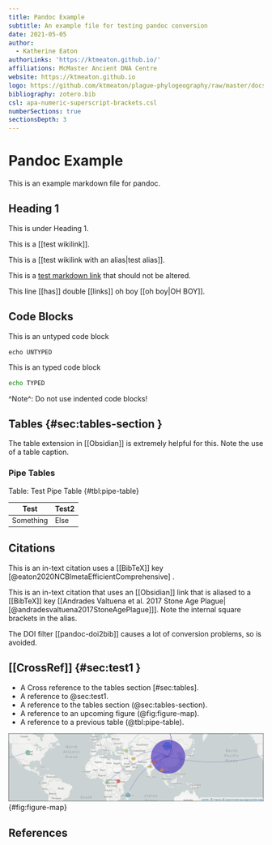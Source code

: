 ```yaml
---
title: Pandoc Example
subtitle: An example file for testing pandoc conversion
date: 2021-05-05
author: 
  - Katherine Eaton
authorLinks: 'https://ktmeaton.github.io/'
affiliations: McMaster Ancient DNA Centre
website: https://ktmeaton.github.io
logo: https://github.com/ktmeaton/plague-phylogeography/raw/master/docs/images/thumbnail_DHSI2020.png
bibliography: zotero.bib
csl: apa-numeric-superscript-brackets.csl
numberSections: true
sectionsDepth: 3
---
```


# Pandoc Example

This is an example markdown file for pandoc.

## Heading 1

This is under Heading 1.

This is a [[test wikilink]].

This is a [[test wikilink with an alias|test alias]].

This is a [test markdown link](path) that should not be altered.

This line [[has]] double [[links]] oh boy [[oh boy|OH BOY]].

## Code Blocks

This is an untyped code block
```
echo UNTYPED
```

This is an typed code block
```bash
echo TYPED
```

^Note^: Do not use indented code blocks!

## Tables {#sec:tables-section }

The table extension in [[Obsidian]] is extremely helpful for this. Note the use of a table caption.

### Pipe Tables

Table: Test Pipe Table {#tbl:pipe-table}

| Test      | Test2 |
| --------- | ----- |
| Something | Else  |

## Citations

This is an in-text citation uses a [[BibTeX]] key [@eaton2020NCBImetaEfficientComprehensive] .

This is an in-text citation that uses an [[Obsidian]] link that is aliased to a [[BibTeX]] key [[Andrades Valtuena et al. 2017 Stone Age Plague|[@andradesvaltuena2017StoneAgePlague]]]. Note the internal square brackets in the alias.

The DOI filter [[pandoc-doi2bib]] causes a lot of conversion problems, so is avoided.

## [[CrossRef]] {#sec:test1 }

- A Cross reference to the tables section [#sec:tables].
- A reference to @sec:test1.
- A reference to the tables section (@sec:tables-section).
- A reference to an upcoming figure (@fig:figure-map).
- A reference to a previous table (@tbl:pipe-table).

![This is a figure caption.](https://raw.githubusercontent.com/ktmeaton/plague-phylogeography/master/docs/images/thumbnail_DHSI2020.png){#fig:figure-map}

## References